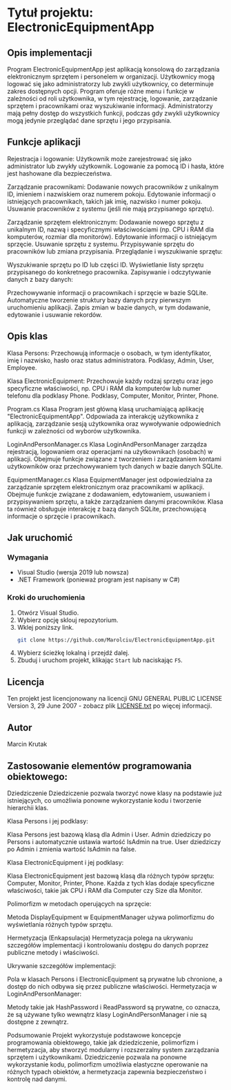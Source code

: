 # Tytuł projektu: ElectronicEquipmentApp

## Opis implementacji
Program ElectronicEquipmentApp jest aplikacją konsolową do zarządzania elektronicznym sprzętem i personelem w organizacji. Użytkownicy mogą logować się jako administratorzy lub zwykli użytkownicy, co determinuje zakres dostępnych opcji. Program oferuje różne menu i funkcje w zależności od roli użytkownika, w tym rejestrację, logowanie, zarządzanie sprzętem i pracownikami oraz wyszukiwanie informacji. Administratorzy mają pełny dostęp do wszystkich funkcji, podczas gdy zwykli użytkownicy mogą jedynie przeglądać dane sprzętu i jego przypisania.

## Funkcje aplikacji
Rejestracja i logowanie:
Użytkownik może zarejestrować się jako administrator lub zwykły użytkownik.
Logowanie za pomocą ID i hasła, które jest hashowane dla bezpieczeństwa.

Zarządzanie pracownikami:
Dodawanie nowych pracowników z unikalnym ID, imieniem i nazwiskiem oraz numerem pokoju.
Edytowanie informacji o istniejących pracownikach, takich jak imię, nazwisko i numer pokoju.
Usuwanie pracowników z systemu (jeśli nie mają przypisanego sprzętu).

Zarządzanie sprzętem elektronicznym:
Dodawanie nowego sprzętu z unikalnym ID, nazwą i specyficznymi właściwościami (np. CPU i RAM dla komputerów, rozmiar dla monitorów).
Edytowanie informacji o istniejącym sprzęcie.
Usuwanie sprzętu z systemu.
Przypisywanie sprzętu do pracowników lub zmiana przypisania.
Przeglądanie i wyszukiwanie sprzętu:

Wyszukiwanie sprzętu po ID lub części ID.
Wyświetlanie listy sprzętu przypisanego do konkretnego pracownika.
Zapisywanie i odczytywanie danych z bazy danych:

Przechowywanie informacji o pracownikach i sprzęcie w bazie SQLite.
Automatyczne tworzenie struktury bazy danych przy pierwszym uruchomieniu aplikacji.
Zapis zmian w bazie danych, w tym dodawanie, edytowanie i usuwanie rekordów.

## Opis klas
Klasa Persons: Przechowują informacje o osobach, w tym identyfikator, imię i nazwisko, hasło oraz status administratora.
Podklasy, Admin, User, Employee.

Klasa ElectronicEquipment: Przechowuje każdy rodzaj sprzętu oraz jego specyficzne właściwości, np. CPU i RAM dla komputerów lub numer telefonu dla podklasy Phone.
Podklasy, Computer, Monitor, Printer, Phone.

Program.cs
Klasa Program jest główną klasą uruchamiającą aplikację "ElectronicEquipmentApp". Odpowiada za interakcję użytkownika z aplikacją, zarządzanie sesją użytkownika oraz wywoływanie odpowiednich funkcji w zależności od wyborów użytkownika.

LoginAndPersonManager.cs
Klasa LoginAndPersonManager zarządza rejestracją, logowaniem oraz operacjami na użytkownikach (osobach) w aplikacji. Obejmuje funkcje związane z tworzeniem i zarządzaniem kontami użytkowników oraz przechowywaniem tych danych w bazie danych SQLite.

EquipmentManager.cs
Klasa EquipmentManager jest odpowiedzialna za zarządzanie sprzętem elektronicznym oraz pracownikami w aplikacji. Obejmuje funkcje związane z dodawaniem, edytowaniem, usuwaniem i przypisywaniem sprzętu, a także zarządzaniem danymi pracowników. Klasa ta również obsługuje interakcję z bazą danych SQLite, przechowującą informacje o sprzęcie i pracownikach.

## Jak uruchomić

### Wymagania
- Visual Studio (wersja 2019 lub nowsza)
- .NET Framework (ponieważ program jest napisany w C#)

### Kroki do uruchomienia
1. Otwórz Visual Studio.
2. Wybierz opcję sklouj repozytorium.
3. Wklej poniższy link.
    ```sh
    git clone https://github.com/Marolciu/ElectronicEquipmentApp.git
    ```
4. Wybierz ścieżkę lokalną i przejdź dalej.
5. Zbuduj i uruchom projekt, klikając `Start` lub naciskając `F5`.

## Licencja
Ten projekt jest licencjonowany na licencji GNU GENERAL PUBLIC LICENSE Version 3, 29 June 2007 - zobacz plik [LICENSE.txt](LICENSE.txt) po więcej informacji.

## Autor
Marcin Krutak

## Zastosowanie elementów programowania obiektowego:

Dziedziczenie
Dziedziczenie pozwala tworzyć nowe klasy na podstawie już istniejących, co umożliwia ponowne wykorzystanie kodu i tworzenie hierarchii klas.

Klasa Persons i jej podklasy:

Klasa Persons jest bazową klasą dla Admin i User.
Admin dziedziczy po Persons i automatycznie ustawia wartość IsAdmin na true.
User dziedziczy po Admin i zmienia wartość IsAdmin na false.

Klasa ElectronicEquipment i jej podklasy:

Klasa ElectronicEquipment jest bazową klasą dla różnych typów sprzętu: Computer, Monitor, Printer, Phone.
Każda z tych klas dodaje specyficzne właściwości, takie jak CPU i RAM dla Computer czy Size dla Monitor.

Polimorfizm w metodach operujących na sprzęcie:

Metoda DisplayEquipment w EquipmentManager używa polimorfizmu do wyświetlania różnych typów sprzętu.

Hermetyzacja (Enkapsulacja)
Hermetyzacja polega na ukrywaniu szczegółów implementacji i kontrolowaniu dostępu do danych poprzez publiczne metody i właściwości.

Ukrywanie szczegółów implementacji:

Pola w klasach Persons i ElectronicEquipment są prywatne lub chronione, a dostęp do nich odbywa się przez publiczne właściwości.
Hermetyzacja w LoginAndPersonManager:

Metody takie jak HashPassword i ReadPassword są prywatne, co oznacza, że są używane tylko wewnątrz klasy LoginAndPersonManager i nie są dostępne z zewnątrz.

Podsumowanie
Projekt wykorzystuje podstawowe koncepcje programowania obiektowego, takie jak dziedziczenie, polimorfizm i hermetyzacja, aby stworzyć modularny i rozszerzalny system zarządzania sprzętem i użytkownikami. Dziedziczenie pozwala na ponowne wykorzystanie kodu, polimorfizm umożliwia elastyczne operowanie na różnych typach obiektów, a hermetyzacja zapewnia bezpieczeństwo i kontrolę nad danymi.